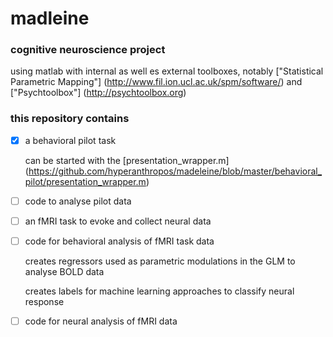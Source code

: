 # madleine

### cognitive neuroscience project

using matlab with internal as well es external toolboxes, notably ["Statistical Parametric Mapping"] (http://www.fil.ion.ucl.ac.uk/spm/software/) and ["Psychtoolbox"] (http://psychtoolbox.org)

### this repository contains

- [x] a behavioral pilot task

  can be started with the [presentation_wrapper.m] (https://github.com/hyperanthropos/madeleine/blob/master/behavioral_pilot/presentation_wrapper.m)
  
- [ ] code to analyse pilot data
- [ ] an fMRI task to evoke and collect neural data
- [ ] code for behavioral analysis of fMRI task data

  creates regressors used as parametric modulations in the GLM to analyse BOLD data
  
  creates labels for machine learning approaches to classify neural response
  
- [ ] code for neural analysis of fMRI data
